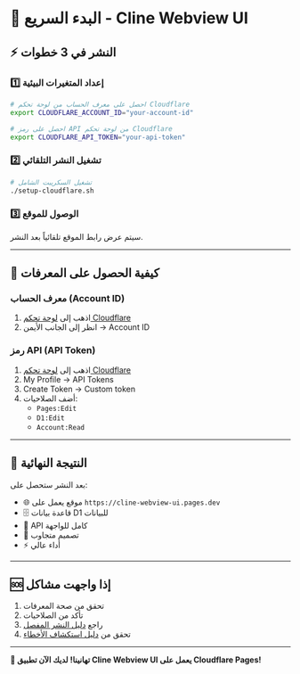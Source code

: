 # 🚀 البدء السريع - Cline Webview UI

## ⚡ النشر في 3 خطوات

### 1️⃣ إعداد المتغيرات البيئية

```bash
# احصل على معرف الحساب من لوحة تحكم Cloudflare
export CLOUDFLARE_ACCOUNT_ID="your-account-id"

# احصل على رمز API من لوحة تحكم Cloudflare
export CLOUDFLARE_API_TOKEN="your-api-token"
```

### 2️⃣ تشغيل النشر التلقائي

```bash
# تشغيل السكريبت الشامل
./setup-cloudflare.sh
```

### 3️⃣ الوصول للموقع

سيتم عرض رابط الموقع تلقائياً بعد النشر.

---

## 🔧 كيفية الحصول على المعرفات

### معرف الحساب (Account ID)
1. اذهب إلى [لوحة تحكم Cloudflare](https://dash.cloudflare.com)
2. انظر إلى الجانب الأيمن → Account ID

### رمز API (API Token)
1. اذهب إلى [لوحة تحكم Cloudflare](https://dash.cloudflare.com)
2. My Profile → API Tokens
3. Create Token → Custom token
4. أضف الصلاحيات:
   - `Pages:Edit`
   - `D1:Edit`
   - `Account:Read`

---

## 🎯 النتيجة النهائية

بعد النشر ستحصل على:
- 🌐 موقع يعمل على `https://cline-webview-ui.pages.dev`
- 🗄️ قاعدة بيانات D1 للبيانات
- 🔄 API كامل للواجهة
- 📱 تصميم متجاوب
- ⚡ أداء عالي

---

## 🆘 إذا واجهت مشاكل

1. تحقق من صحة المعرفات
2. تأكد من الصلاحيات
3. راجع [دليل النشر المفصل](DEPLOYMENT_GUIDE.md)
4. تحقق من [دليل استكشاف الأخطاء](README_CLOUDFLARE.md#استكشاف-الأخطاء)

---

**🎉 تهانينا! لديك الآن تطبيق Cline Webview UI يعمل على Cloudflare Pages!**
